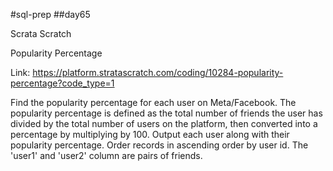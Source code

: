 #sql-prep
##day65

Scrata Scratch

Popularity Percentage

Link:
https://platform.stratascratch.com/coding/10284-popularity-percentage?code_type=1

Find the popularity percentage for each user on Meta/Facebook. The popularity percentage is defined as the total number of friends the user has divided by the total number of users on the platform, then converted into a percentage by multiplying by 100.
Output each user along with their popularity percentage. Order records in ascending order by user id.
The 'user1' and 'user2' column are pairs of friends.